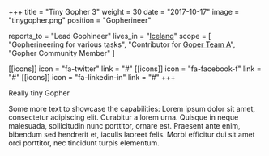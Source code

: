 +++
  title = "Tiny Gopher 3"
  weight = 30
  date = "2017-10-17"
  image = "tinygopher.png"
  position = "Gopherineer"

  reports_to = "Lead Gophineer"
  lives_in = "[Iceland](https://www.google.com/maps/place/Iceland/)"
  scope = [
    "Gopherineering for various tasks",
    "Contributor for [Goper Team A](#)",
    "Gopher Community Member"
  ]

  [[icons]]
    icon = "fa-twitter"
    link = "#"
  [[icons]]
    icon = "fa-facebook-f"
    link = "#"
  [[icons]]
    icon = "fa-linkedin-in"
    link = "#"
+++

  Really tiny Gopher

  Some more text to showcase the capabilities:
  Lorem ipsum dolor sit amet, consectetur adipiscing elit.
  Curabitur a lorem urna.
  Quisque in neque malesuada, sollicitudin nunc porttitor, ornare est.
  Praesent ante enim, bibendum sed hendrerit et, iaculis laoreet felis.
  Morbi efficitur dui sit amet orci porttitor, nec tincidunt turpis elementum.

